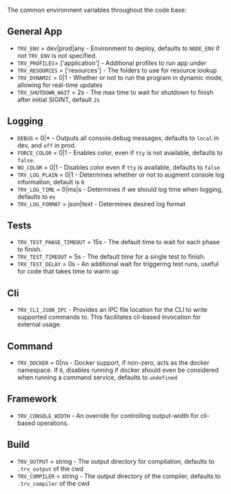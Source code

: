 The common environment variables throughout the code base:

## General App
* `TRV_ENV` = dev|prod|any        - Environment to deploy, defaults to `NODE_ENV` if not `TRV_ENV` is not specified.
* `TRV_PROFILES`= ['application'] - Additional profiles to run app under
* `TRV_RESOURCES` = ['resources'] - The folders to use for resource lookup
* `TRV_DYNAMIC` = 0|1             - Whether or not to run the program in dynamic mode, allowing for real-time updates
* `TRV_SHUTDOWN_WAIT` = 2s        - The max time to wait for shutdown to finish after initial SIGINT, default `2s`

## Logging 
* `DEBUG` = 0|*                   - Outputs all console.debug messages, defaults to `local` in dev, and `off` in prod. 
* `FORCE_COLOR` = 0|1             - Enables color, even if `tty` is not available, defaults to `false`.
* `NO_COLOR` = 0|1                - Disables color even if `tty` is available, defaults to `false`
* `TRV_LOG_PLAIN` = 0|1           - Determines whether or not to augment console log information, default is `0`
* `TRV_LOG_TIME` = 0|ms|s         - Determines if we should log time when logging, defaults to `ms` 
* `TRV_LOG_FORMAT` = json|text    - Determines desired log format

## Tests
* `TRV_TEST_PHASE_TIMEOUT` = 15s  - The default time to wait for each phase to finish.
* `TRV_TEST_TIMEOUT` = 5s         - The default time for a single test to finish.
* `TRV_TEST_DELAY` = 0s           - An additional wait for triggering test runs, useful for code that takes time to warm up

## Cli
* `TRV_CLI_JSON_IPC`              - Provides an IPC file location for the CLI to write supported commands to.  This facilitates cli-based invocation for external usage.

## Command
* `TRV_DOCKER` = 0|ns             - Docker support, if non-zero, acts as the docker namespace.  If `0`, disables running if docker should even be considered when running a command service, defaults to `undefined`

## Framework
* `TRV_CONSOLE_WIDTH`             - An override for controlling output-width for cli-based operations.

## Build
* `TRV_OUTPUT` = string           - The output directory for compilation, defaults to `.trv_output` of the cwd
* `TRV_COMPILER` = string         - The output directory of the compiler, defaults to `.trv_compiler` of the cwd